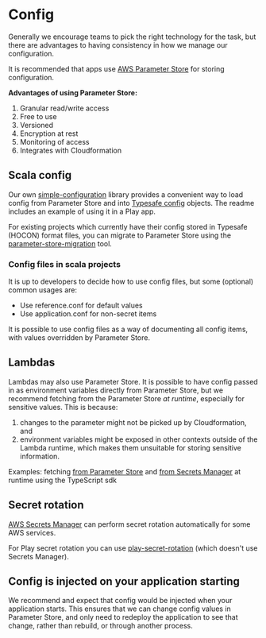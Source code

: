 # Config
Generally we encourage teams to pick the right technology for the task, but there are advantages to having consistency in how we manage our configuration.

It is recommended that apps use [AWS Parameter Store](https://docs.aws.amazon.com/systems-manager/latest/userguide/systems-manager-paramstore.html) for storing configuration.

**Advantages of using Parameter Store:**
1. Granular read/write access
2. Free to use
3. Versioned
4. Encryption at rest
5. Monitoring of access
6. Integrates with Cloudformation

## Scala config
Our own [simple-configuration](https://github.com/guardian/simple-configuration) library provides a convenient way to load config from Parameter Store and into [Typesafe config](https://github.com/lightbend/config) objects. The readme includes an example of using it in a Play app.

For existing projects which currently have their config stored in Typesafe (HOCON) format files, you can migrate to Parameter Store using the [parameter-store-migration](https://github.com/guardian/parameter-store-migration) tool.

### Config files in scala projects
It is up to developers to decide how to use config files, but some (optional) common usages are:
- Use reference.conf for default values
- Use application.conf for non-secret items

It is possible to use config files as a way of documenting all config items, with values overridden by Parameter Store.


## Lambdas
Lambdas may also use Parameter Store. It is possible to have config passed in as environment variables directly from Parameter Store, but we recommend fetching from the Parameter Store *at runtime*, especially for sensitive values. This is because: 

1. changes to the parameter might not be picked up by Cloudformation, and
2. environment variables might be exposed in other contexts outside of the Lambda runtime, which makes them unsuitable for storing sensitive information.

Examples: fetching [from Parameter Store](https://github.com/guardian/lurch/blob/380a3f0ca667fceae50e6b5203058a6c0e781aab/packages/services/src/Config.ts#L178-L191) and [from Secrets Manager](https://github.com/guardian/newswires/blob/5532d266d21c821bcb0cc556723c45069277904f/poller-lambdas/src/index.ts#L35-L41) at runtime using the TypeScript sdk

## Secret rotation
[AWS Secrets Manager](https://aws.amazon.com/secrets-manager/) can perform secret rotation automatically for some AWS services.

For Play secret rotation you can use [play-secret-rotation](https://github.com/guardian/play-secret-rotation) (which doesn't use Secrets Manager).


## Config is injected on your application starting

We recommend and expect that config would be injected when your application starts. This ensures that we can change config values in Parameter Store, and only need to redeploy the application to see that change, rather than rebuild, or through another process.

